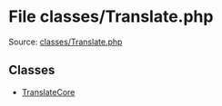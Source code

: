 File classes/Translate.php
=========

Source: [classes/Translate.php](https://github.com/PrestaShop/PrestaShop/blob/1.5.2.0/classes/Translate.php)


Classes
-------

* [TranslateCore](class.TranslateCore.md)


